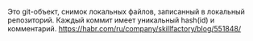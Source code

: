 Это git-объект, снимок локальных файлов, записанный в локальный репозиторий. Каждый коммит имеет уникальный hash(id)  и комментарий.
https://habr.com/ru/company/skillfactory/blog/551848/